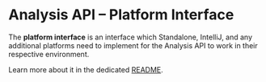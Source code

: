 # Analysis API – Platform Interface

The **platform interface** is an interface which Standalone, IntelliJ, and any additional platforms need to implement for the Analysis API
to work in their respective environment.

Learn more about it in the dedicated [README](../../../analysis/analysis-api-platform-interface/README.md).
